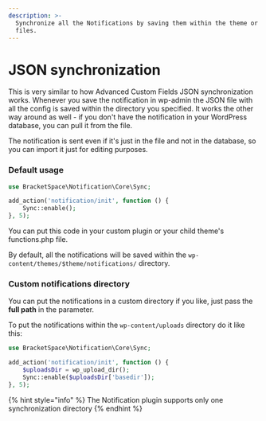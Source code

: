 ```yaml
---
description: >-
  Synchronize all the Notifications by saving them within the theme or plugin
  files.
---
```


# JSON synchronization

This is very similar to how Advanced Custom Fields JSON synchronization works. Whenever you save the notification in wp-admin the JSON file with all the config is saved within the directory you specified. It works the other way around as well - if you don't have the notification in your WordPress database, you can pull it from the file.

The notification is sent even if it's just in the file and not in the database, so you can import it just for editing purposes.

### Default usage

```php
use BracketSpace\Notification\Core\Sync;

add_action('notification/init', function () {
	Sync::enable();
}, 5);
```

You can put this code in your custom plugin or your child theme's functions.php file.

By default, all the notifications will be saved within the `wp-content/themes/$theme/notifications/` directory.

### Custom notifications directory

You can put the notifications in a custom directory if you like, just pass the **full path** in the parameter.

To put the notifications within the `wp-content/uploads` directory do it like this:

```php
use BracketSpace\Notification\Core\Sync;

add_action('notification/init', function () {
    $uploadsDir = wp_upload_dir();
    Sync::enable($uploadsDir['basedir']);
}, 5);
```

{% hint style="info" %}
The Notification plugin supports only one synchronization directory
{% endhint %}
